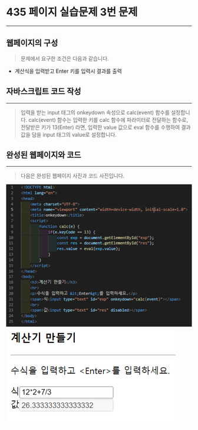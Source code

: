 # 435 페이지 실습문제 3번 문제

-----------------------------

## 웹페이지의 구성

> 문제에서 요구한 조건은 다음과 같습니다.

+ 계산식을 입력받고 Enter 키를 입력시 결과를 출력

## 자바스크립트 코드 작성

-----------------------------

> 입력을 받는 input 태그의 onkeydown 속성으로 calc(event) 함수를 설정합니다. calc(event) 함수는 입력한 키를 calc 함수에 파라미터로 전달하는 함수로, 전달받은 키가 13(Enter) 라면, 입력한 value 값으로 eval 함수를 수행하여 결과값을 담을 input 태그의 value로 설정합니다.

## 완성된 웹페이지와 코드

-----------------------------

> 다음은 완성된 웹페이지 사진과 코드 사진입니다.

<img src="./image/p435_코드.png">
<img src="./image/p435_웹페이지.png">